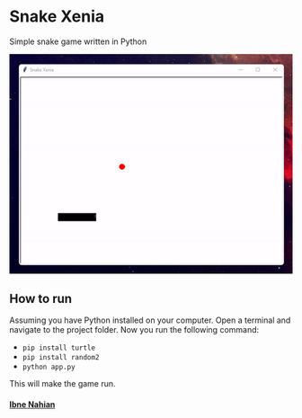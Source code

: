 # Snake Xenia

Simple snake game written in Python

![snake-xenia](https://github.com/evilprince2009/snake-xenia/blob/main/snake.gif)

## How to run

Assuming you have Python installed on your computer. Open a terminal and navigate to the project folder. Now you run the following command:

- `pip install turtle`
- `pip install random2`
- `python app.py`

This will make the game run.

#### [Ibne Nahian](https://www.facebook.com/evilprince2009/)
